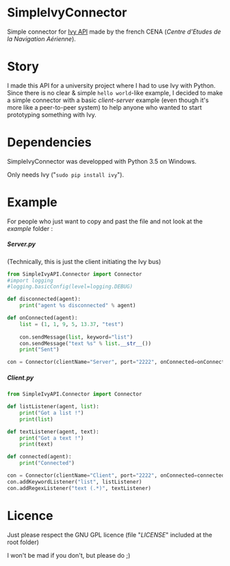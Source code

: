 # SimpleIvyConnector
Simple connector for [Ivy API](http://www.eei.cena.fr/products/ivy/) made by the french CENA (*Centre d'Etudes de la Navigation Aérienne*).

# Story
I made this API for a university project where I had to use Ivy with Python.
Since there is no clear & simple `hello world`-like example, I decided to make a simple connector with a basic *client-server* example (even though it's more like a peer-to-peer system) to help anyone who wanted to start prototyping something with Ivy.

# Dependencies
SimpleIvyConnector was developped with Python 3.5 on Windows.

Only needs Ivy ("`sudo pip install ivy`").

# Example
For people who just want to copy and past the file and not look at the *example* folder :

##### Server.py
(Technically, this is just the client initiating the Ivy bus)
```Python
from SimpleIvyAPI.Connector import Connector
#import logging
#logging.basicConfig(level=logging.DEBUG)

def disconnected(agent):
    print("agent %s disconnected" % agent)

def onConnected(agent):
    list = (1, 1, 9, 5, 13.37, "test")
    
    con.sendMessage(list, keyword="list")
    con.sendMessage("text %s" % list.__str__())
    print("Sent")

con = Connector(clientName="Server", port="2222", onConnected=onConnected, onDisconnected=disconnected )
```
##### Client.py
```Python
from SimpleIvyAPI.Connector import Connector

def listListener(agent, list):
    print("Got a list !")
    print(list)

def textListener(agent, text):
    print("Got a text !")
    print(text)

def connected(agent):
    print("Connected")

con = Connector(clientName="Client", port="2222", onConnected=connected)
con.addKeywordListener("list", listListener)
con.addRegexListener("text (.*)", textListener)
```

# Licence
Just please respect the GNU GPL licence (file "*LICENSE*" included at the root folder)

I won't be mad if you don't, but please do ;)
